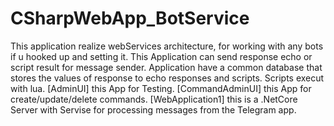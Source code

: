 # CSharpWebApp_BotService
This application realize webServices architecture, for working with any bots if u hooked up and setting it. This Application can send response echo or script result for message sender. Application have a common database that stores the values of response to echo responses and scripts. Scripts execut with lua. [AdminUI] this App for Testing. [CommandAdminUI] this App for create/update/delete commands. [WebApplication1] this is a .NetCore Server with Servise for processing messages from the Telegram app.
